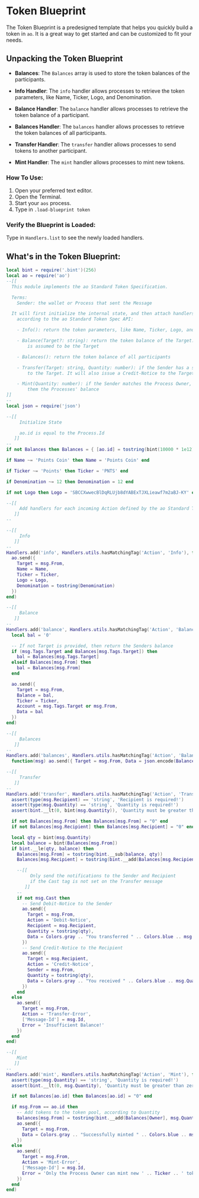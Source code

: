 # Token Blueprint

The Token Blueprint is a predesigned template that helps you quickly build a token in `ao`. It is a great way to get started and can be customized to fit your needs.

## Unpacking the Token Blueprint

- **Balances**: The `Balances` array is used to store the token balances of the participants.

- **Info Handler**: The `info` handler allows processes to retrieve the token parameters, like Name, Ticker, Logo, and Denomination.

- **Balance Handler**: The `balance` handler allows processes to retrieve the token balance of a participant.

- **Balances Handler**: The `balances` handler allows processes to retrieve the token balances of all participants.

- **Transfer Handler**: The `transfer` handler allows processes to send tokens to another participant.

- **Mint Handler**: The `mint` handler allows processes to mint new tokens.

### How To Use:

1. Open your preferred text editor.
2. Open the Terminal.
3. Start your `aos` process.
4. Type in `.load-blueprint token`

### Verify the Blueprint is Loaded:

Type in `Handlers.list` to see the newly loaded handlers.

## What's in the Token Blueprint:

```lua
local bint = require('.bint')(256)
local ao = require('ao')
--[[
  This module implements the ao Standard Token Specification.

  Terms:
    Sender: the wallet or Process that sent the Message

  It will first initialize the internal state, and then attach handlers,
    according to the ao Standard Token Spec API:

    - Info(): return the token parameters, like Name, Ticker, Logo, and Denomination

    - Balance(Target?: string): return the token balance of the Target. If Target is not provided, the Sender
        is assumed to be the Target

    - Balances(): return the token balance of all participants

    - Transfer(Target: string, Quantity: number): if the Sender has a sufficient balance, send the specified Quantity
        to the Target. It will also issue a Credit-Notice to the Target and a Debit-Notice to the Sender

    - Mint(Quantity: number): if the Sender matches the Process Owner, then mint the desired Quantity of tokens, adding
        them the Processes' balance
]]
--
local json = require('json')

--[[
     Initialize State

     ao.id is equal to the Process.Id
   ]]
--
if not Balances then Balances = { [ao.id] = tostring(bint(10000 * 1e12)) } end

if Name ~= 'Points Coin' then Name = 'Points Coin' end

if Ticker ~= 'Points' then Ticker = 'PNTS' end

if Denomination ~= 12 then Denomination = 12 end

if not Logo then Logo = 'SBCCXwwecBlDqRLUjb8dYABExTJXLieawf7m2aBJ-KY' end

--[[
     Add handlers for each incoming Action defined by the ao Standard Token Specification
   ]]
--

--[[
     Info
   ]]
--
Handlers.add('info', Handlers.utils.hasMatchingTag('Action', 'Info'), function(msg)
  ao.send({
    Target = msg.From,
    Name = Name,
    Ticker = Ticker,
    Logo = Logo,
    Denomination = tostring(Denomination)
  })
end)

--[[
     Balance
   ]]
--
Handlers.add('balance', Handlers.utils.hasMatchingTag('Action', 'Balance'), function(msg)
  local bal = '0'

  -- If not Target is provided, then return the Senders balance
  if (msg.Tags.Target and Balances[msg.Tags.Target]) then
    bal = Balances[msg.Tags.Target]
  elseif Balances[msg.From] then
    bal = Balances[msg.From]
  end

  ao.send({
    Target = msg.From,
    Balance = bal,
    Ticker = Ticker,
    Account = msg.Tags.Target or msg.From,
    Data = bal
  })
end)

--[[
     Balances
   ]]
--
Handlers.add('balances', Handlers.utils.hasMatchingTag('Action', 'Balances'),
  function(msg) ao.send({ Target = msg.From, Data = json.encode(Balances) }) end)

--[[
     Transfer
   ]]
--
Handlers.add('transfer', Handlers.utils.hasMatchingTag('Action', 'Transfer'), function(msg)
  assert(type(msg.Recipient) == 'string', 'Recipient is required!')
  assert(type(msg.Quantity) == 'string', 'Quantity is required!')
  assert(bint.__lt(0, bint(msg.Quantity)), 'Quantity must be greater than 0')

  if not Balances[msg.From] then Balances[msg.From] = "0" end
  if not Balances[msg.Recipient] then Balances[msg.Recipient] = "0" end

  local qty = bint(msg.Quantity)
  local balance = bint(Balances[msg.From])
  if bint.__le(qty, balance) then
    Balances[msg.From] = tostring(bint.__sub(balance, qty))
    Balances[msg.Recipient] = tostring(bint.__add(Balances[msg.Recipient], qty))

    --[[
         Only send the notifications to the Sender and Recipient
         if the Cast tag is not set on the Transfer message
       ]]
    --
    if not msg.Cast then
      -- Send Debit-Notice to the Sender
      ao.send({
        Target = msg.From,
        Action = 'Debit-Notice',
        Recipient = msg.Recipient,
        Quantity = tostring(qty),
        Data = Colors.gray .. "You transferred " .. Colors.blue .. msg.Quantity .. Colors.gray .. " to " .. Colors.green .. msg.Recipient .. Colors.reset
      })
      -- Send Credit-Notice to the Recipient
      ao.send({
        Target = msg.Recipient,
        Action = 'Credit-Notice',
        Sender = msg.From,
        Quantity = tostring(qty),
        Data = Colors.gray .. "You received " .. Colors.blue .. msg.Quantity .. Colors.gray .. " from " .. Colors.green .. msg.From .. Colors.reset
      })
    end
  else
    ao.send({
      Target = msg.From,
      Action = 'Transfer-Error',
      ['Message-Id'] = msg.Id,
      Error = 'Insufficient Balance!'
    })
  end
end)

--[[
    Mint
   ]]
--
Handlers.add('mint', Handlers.utils.hasMatchingTag('Action', 'Mint'), function (msg)
  assert(type(msg.Quantity) == 'string', 'Quantity is required!')
  assert(bint.__lt(0, msg.Quantity), 'Quantity must be greater than zero!')

  if not Balances[ao.id] then Balances[ao.id] = "0" end

  if msg.From == ao.id then
    -- Add tokens to the token pool, according to Quantity
    Balances[msg.From] = tostring(bint.__add(Balances[Owner], msg.Quantity))
    ao.send({
      Target = msg.From,
      Data = Colors.gray .. "Successfully minted " .. Colors.blue .. msg.Quantity .. Colors.reset
    })
  else
    ao.send({
      Target = msg.From,
      Action = 'Mint-Error',
      ['Message-Id'] = msg.Id,
      Error = 'Only the Process Owner can mint new ' .. Ticker .. ' tokens!'
    })
  end
end)

```
